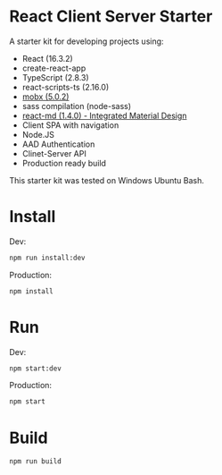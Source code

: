 # React Client Server Starter
A starter kit for developing projects using:

- React (16.3.2)
- create-react-app
- TypeScript (2.8.3)
- react-scripts-ts (2.16.0)
- [mobx (5.0.2)](https://mobx.js.org)
- sass compilation (node-sass)
- [react-md (1.4.0) - Integrated Material Design](https://react-md.mlaursen.com/)
- Client SPA with navigation
- Node.JS
- AAD Authentication
- Clinet-Server API
- Production ready build

This starter kit was tested on Windows Ubuntu Bash.

# Install

Dev:
```sh
npm run install:dev
```

Production:
```sh
npm install
```

# Run

Dev:
```sh
npm start:dev
```

Production:
```sh
npm start
```

# Build

```sh
npm run build
```